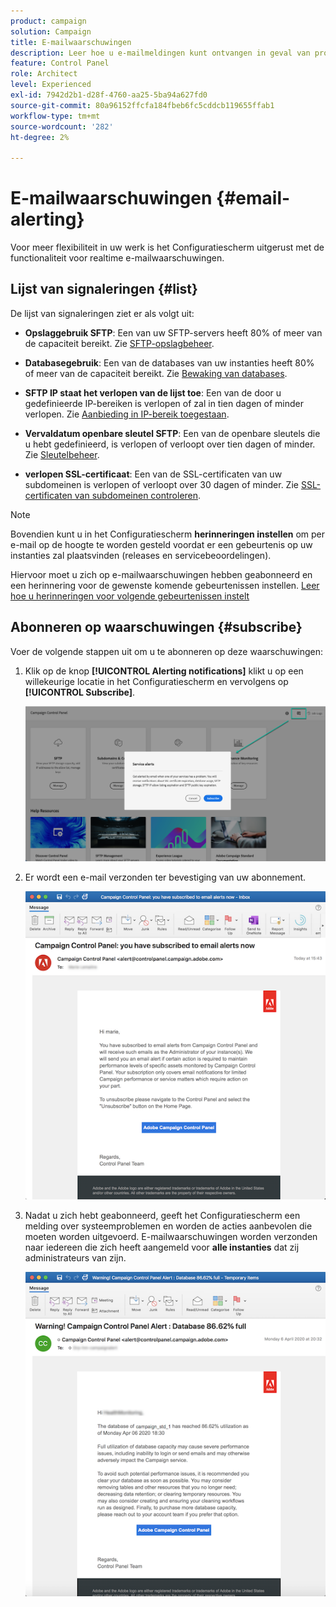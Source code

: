 ```yaml
---
product: campaign
solution: Campaign
title: E-mailwaarschuwingen
description: Leer hoe u e-mailmeldingen kunt ontvangen in geval van problemen met uw campagneexemplaren
feature: Control Panel
role: Architect
level: Experienced
exl-id: 7942d2b1-d28f-4760-aa25-5ba94a627fd0
source-git-commit: 80a96152ffcfa184fbeb6fc5cddcb119655ffab1
workflow-type: tm+mt
source-wordcount: '282'
ht-degree: 2%

---
```


# E-mailwaarschuwingen {#email-alerting}

Voor meer flexibiliteit in uw werk is het Configuratiescherm uitgerust met de functionaliteit voor realtime e-mailwaarschuwingen.

## Lijst van signaleringen {#list}

De lijst van signaleringen ziet er als volgt uit:

* **Opslaggebruik SFTP**: Een van uw SFTP-servers heeft 80% of meer van de capaciteit bereikt. Zie [SFTP-opslagbeheer](../../sftp/using/sftp-storage-management.md).

* **Databasegebruik**: Een van de databases van uw instanties heeft 80% of meer van de capaciteit bereikt. Zie [Bewaking van databases](../../performance-monitoring/using/database-monitoring.md).

* **SFTP IP staat het verlopen van de lijst toe**: Een van de door u gedefinieerde IP-bereiken is verlopen of zal in tien dagen of minder verlopen. Zie [Aanbieding in IP-bereik toegestaan](../../sftp/using/ip-range-allow-listing.md).

* **Vervaldatum openbare sleutel SFTP**: Een van de openbare sleutels die u hebt gedefinieerd, is verlopen of verloopt over tien dagen of minder. Zie [Sleutelbeheer](../../sftp/using/key-management.md).

* **verlopen SSL-certificaat**: Een van de SSL-certificaten van uw subdomeinen is verlopen of verloopt over 30 dagen of minder. Zie [SSL-certificaten van subdomeinen controleren](../../subdomains-certificates/using/monitoring-ssl-certificates.md).

<!--* **Long running Queries**: A query has been running for more than 24 hours on one of your instances. See [Monitoring active queries](database-active-queries.md).-->

>[!NOTE]
>
>Bovendien kunt u in het Configuratiescherm **herinneringen instellen** om per e-mail op de hoogte te worden gesteld voordat er een gebeurtenis op uw instanties zal plaatsvinden (releases en servicebeoordelingen).
>
>Hiervoor moet u zich op e-mailwaarschuwingen hebben geabonneerd en een herinnering voor de gewenste komende gebeurtenissen instellen. [Leer hoe u herinneringen voor volgende gebeurtenissen instelt](../../service-events/service-events.md#reminders)

## Abonneren op waarschuwingen {#subscribe}

Voer de volgende stappen uit om u te abonneren op deze waarschuwingen:

1. Klik op de knop **[!UICONTROL Alerting notifications]** klikt u op een willekeurige locatie in het Configuratiescherm en vervolgens op **[!UICONTROL Subscribe]**.

   ![](assets/subscribing.png)

1. Er wordt een e-mail verzonden ter bevestiging van uw abonnement.

   ![](assets/email_subscription.png)

1. Nadat u zich hebt geabonneerd, geeft het Configuratiescherm een melding over systeemproblemen en worden de acties aanbevolen die moeten worden uitgevoerd. E-mailwaarschuwingen worden verzonden naar iedereen die zich heeft aangemeld voor **alle instanties** dat zij administrateurs van zijn.

   ![](assets/alert_sample.png)
